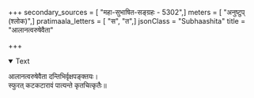 +++
secondary_sources = [ "महा-सुभाषित-सङ्ग्रहः - 5302",]
meters = [ "अनुष्टुप् (श्लोक)",]
pratimaala_letters = [ "स", "त",]
jsonClass = "Subhaashita"
title = "आलानत्वरुषेवैता"

+++

<details open><summary>Text</summary>

आलानत्वरुषेवैता दन्तिभिर्वृक्षपङ्क्तयः।  
स्फुरत् कटकटारावं पात्यन्ते कृतचित्कृतैः॥
</details>
